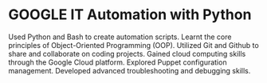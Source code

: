 # GOOGLE IT Automation with Python

Used Python and Bash to create automation scripts. Learnt the core principles of Object-Oriented Programming (OOP). Utilized Git and Github to share
and collaborate on coding projects. Gained cloud computing skills through the Google Cloud platform. Explored Puppet configuration management. Developed
advanced troubleshooting and debugging skills.
